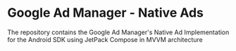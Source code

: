 # Google Ad Manager - Native Ads

The repository contains the Google Ad Manager's Native Ad Implementation for the Android SDK using JetPack Compose in MVVM architecture
